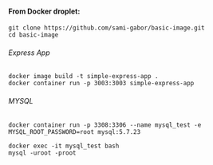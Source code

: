 #### From Docker droplet:
```
git clone https://github.com/sami-gabor/basic-image.git
cd basic-image
```
###### Express App
```
docker image build -t simple-express-app .
docker container run -p 3003:3003 simple-express-app
```

###### MYSQL
`docker container run -p 3308:3306 --name mysql_test -e MYSQL_ROOT_PASSWORD=root mysql:5.7.23`

```
docker exec -it mysql_test bash
mysql -uroot -proot
```
